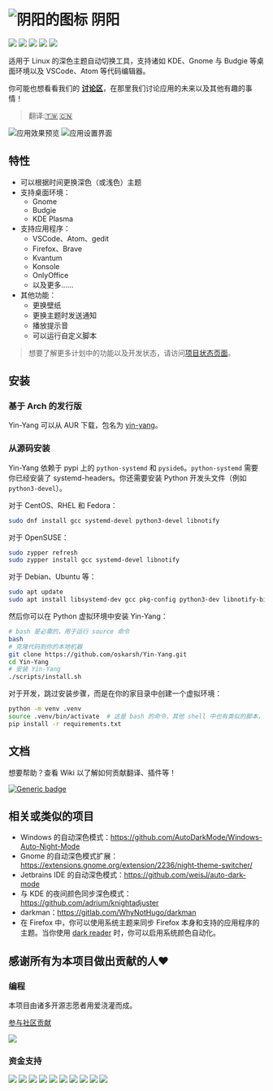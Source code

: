 # ![阴阳的图标](resources/logo.svg) 阴阳

![](https://img.shields.io/github/v/release/oskarsh/yin-yang)
![](https://img.shields.io/github/v/release/oskarsh/yin-yang?include_prereleases)
![](https://img.shields.io/github/downloads/oskarsh/yin-yang/total)
![](https://img.shields.io/badge/Build%20with-Python-yellow)
![](https://img.shields.io/github/license/oskarsh/yin-yang)

适用于 Linux 的深色主题自动切换工具，支持诸如 KDE、Gnome 与 Budgie 等桌面环境以及 VSCode、Atom 等代码编辑器。

你可能也想看看我们的 [**讨论区**](https://github.com/oskarsh/Yin-Yang/discussions)，在那里我们讨论应用的未来以及其他有趣的事情！

> 翻译:[🇹🇼](README_zh_TW.md) [🇨🇳](README_zh_CN.md)

![应用效果预览](.github/images/header.png)
![应用设置界面](.github/images/settings.png)

## 特性

* 可以根据时间更换深色（或浅色）主题
* 支持桌面环境：
  * Gnome
  * Budgie
  * KDE Plasma
* 支持应用程序：
  * VSCode、Atom、gedit
  * Firefox、Brave
  * Kvantum
  * Konsole
  * OnlyOffice
  * 以及更多……
* 其他功能：
  * 更换壁纸
  * 更换主题时发送通知
  * 播放提示音
  * 可以运行自定义脚本

> 想要了解更多计划中的功能以及开发状态，请访问[项目状态页面](https://github.com/oskarsh/Yin-Yang/projects?type=classic)。

## 安装

### 基于 Arch 的发行版
Yin-Yang 可以从 AUR 下载，包名为 [yin-yang](https://aur.archlinux.org/packages/yin-yang)。

### 从源码安装
Yin-Yang 依赖于 pypi 上的 `python-systemd` 和 `pyside6`。`python-systemd` 需要你已经安装了 systemd-headers。你还需要安装 Python 开发头文件（例如 `python3-devel`）。

对于 CentOS、RHEL 和 Fedora：
```bash
sudo dnf install gcc systemd-devel python3-devel libnotify
```

对于 OpenSUSE：
```bash
sudo zypper refresh
sudo zypper install gcc systemd-devel libnotify
```

对于 Debian、Ubuntu 等：
```bash
sudo apt update
sudo apt install libsystemd-dev gcc pkg-config python3-dev libnotify-bin
```

然后你可以在 Python 虚拟环境中安装 Yin-Yang：
```bash
# bash 是必需的，用于运行 source 命令
bash
# 克隆代码到你的本地机器
git clone https://github.com/oskarsh/Yin-Yang.git
cd Yin-Yang
# 安装 Yin-Yang
./scripts/install.sh
```

对于开发，跳过安装步骤，而是在你的家目录中创建一个虚拟环境：
```bash
python -m venv .venv
source .venv/bin/activate  # 这是 bash 的命令，其他 shell 中也有类似的脚本，例如 fish
pip install -r requirements.txt
```

## 文档

想要帮助？查看 Wiki 以了解如何贡献翻译、插件等！

[![Generic badge](https://img.shields.io/badge/Visit-Wiki-BLUE.svg)](<https://github.com/oskarsh/Yin-Yang/wiki>)

## 相关或类似的项目

- Windows 的自动深色模式：https://github.com/AutoDarkMode/Windows-Auto-Night-Mode
- Gnome 的自动深色模式扩展：https://extensions.gnome.org/extension/2236/night-theme-switcher/
- Jetbrains IDE 的自动深色模式：https://github.com/weisJ/auto-dark-mode
- 与 KDE 的夜间颜色同步深色模式：https://github.com/adrium/knightadjuster
- darkman：https://gitlab.com/WhyNotHugo/darkman
- 在 Firefox 中，你可以使用系统主题来同步 Firefox 本身和支持的应用程序的主题。当你使用 [dark reader](https://darkreader.org/) 时，你可以启用系统颜色自动化。

## 感谢所有为本项目做出贡献的人❤

### 编程

本项目由诸多开源志愿者用爱浇灌而成。

[参与社区贡献](https://github.com/oskarsh/Yin-Yang/wiki/Contributing)

[![](https://opencollective.com/Yin-Yang/contributors.svg?button=false)](https://github.com/oskarsh/Yin-Yang/graphs/contributors)

### 资金支持

<a href="https://opencollective.com/Yin-Yang/organization/0/website"><img src="https://opencollective.com/Yin-Yang/organization/0/avatar.svg"></a>
<a href="https://opencollective.com/Yin-Yang/organization/1/website"><img src="https://opencollective.com/Yin-Yang/organization/1/avatar.svg"></a>
<a href="https://opencollective.com/Yin-Yang/organization/2/website"><img src="https://opencollective.com/Yin-Yang/organization/2/avatar.svg"></a>
<a href="https://opencollective.com/Yin-Yang/organization/3/website"><img src="https://opencollective.com/Yin-Yang/organization/3/avatar.svg"></a>
<a href="https://opencollective.com/Yin-Yang/organization/4/website"><img src="https://opencollective.com/Yin-Yang/organization/4/avatar.svg"></a>
<a href="https://opencollective.com/Yin-Yang/organization/5/website"><img src="https://opencollective.com/Yin-Yang/organization/5/avatar.svg"></a>
<a href="https://opencollective.com/Yin-Yang/organization/6/website"><img src="https://opencollective.com/Yin-Yang/organization/6/avatar.svg"></a>
<a href="https://opencollective.com/Yin-Yang/organization/7/website"><img src="https://opencollective.com/Yin-Yang/organization/7/avatar.svg"></a>
<a href="https://opencollective.com/Yin-Yang/organization/8/website"><img src="https://opencollective.com/Yin-Yang/organization/8/avatar.svg"></a>
<a href="https://opencollective.com/Yin-Yang/organization/9/website"><img src="https://opencollective.com/Yin-Yang/organization/9/avatar.svg"></a>
